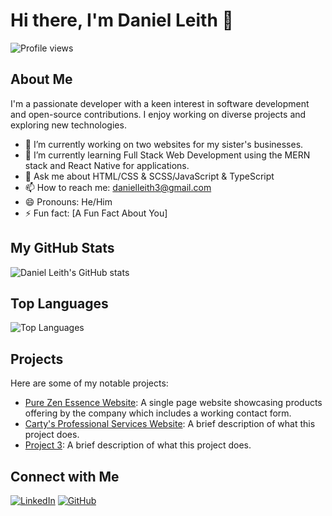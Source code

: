 # Hi there, I'm Daniel Leith 👋

![Profile views](https://gpvc.arturio.dev/daniel-leith)

## About Me

I'm a passionate developer with a keen interest in software development and open-source contributions. I enjoy working on diverse projects and exploring new technologies.

- 🔭 I’m currently working on two websites for my sister's businesses.
- 🌱 I’m currently learning Full Stack Web Development using the MERN stack and React Native for applications.
- 💬 Ask me about HTML/CSS & SCSS/JavaScript & TypeScript
- 📫 How to reach me: danielleith3@gmail.com
- 😄 Pronouns: He/Him
- ⚡ Fun fact: [A Fun Fact About You]

## My GitHub Stats

![Daniel Leith's GitHub stats](https://github-readme-stats.vercel.app/api?username=daniel-leith&show_icons=true&theme=radical)

## Top Languages

![Top Languages](https://github-readme-stats.vercel.app/api/top-langs/?username=daniel-leith&layout=compact&theme=radical)

## Projects

Here are some of my notable projects:

- [Pure Zen Essence Website](https://github.com/daniel-leith/pure-zen-essence-website): A single page website showcasing products offering by the company which includes a working contact form.
- [Carty's Professional Services Website](https://github.com/daniel-leith/project2): A brief description of what this project does.
- [Project 3](https://github.com/daniel-leith/project3): A brief description of what this project does.

## Connect with Me

[![LinkedIn](https://img.shields.io/badge/LinkedIn-0077B5?style=for-the-badge&logo=linkedin&logoColor=white)](https://www.linkedin.com/in/daniel-leith)
[![GitHub](https://img.shields.io/badge/GitHub-181717?style=for-the-badge&logo=github&logoColor=white)](https://github.com/daniel-leith)
